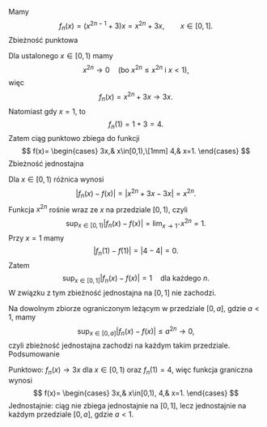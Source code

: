 Mamy
$$
f_{n}(x)=(x^{2n-1}+3)x=x^{2n}+3x,\qquad x\in[0,1].
$$
Zbieżność punktowa

Dla ustalonego $x\in[0,1)$ mamy
$$
x^{2n}\to 0\quad\text{(bo }x^{2n}\le x^{2n}\text{ i }x<1\text{)},
$$
więc
$$
f_{n}(x)=x^{2n}+3x\to 3x.
$$
Natomiast gdy $x=1$, to
$$
f_{n}(1)=1+3=4.
$$
Zatem ciąg punktowo zbiega do funkcji
$$
f(x)=
\begin{cases}
3x,& x\in[0,1),\[1mm]
4,& x=1.
\end{cases}
$$
Zbieżność jednostajna

Dla $x\in[0,1)$ różnica wynosi
$$
|f_{n}(x)-f(x)|=|x^{2n}+3x-3x|=x^{2n}.
$$
Funkcja $x^{2n}$ rośnie wraz ze $x$ na przedziale $[0,1)$, czyli
$$
\sup_{x\in[0,1)}|f_{n}(x)-f(x)|=\lim_{x\to 1^-}x^{2n}=1.
$$
Przy $x=1$ mamy
$$
|f_{n}(1)-f(1)|=|4-4|=0.
$$
Zatem
$$
\sup_{x\in[0,1]}|f_{n}(x)-f(x)|=1\quad\text{dla każdego } n.
$$
W związku z tym zbieżność jednostajna na $[0,1]$ nie zachodzi.

Na dowolnym zbiorze ograniczonym leżącym w przedziale $[0,a]$, gdzie $a<1$, mamy
$$
\sup_{x\in[0,a]}|f_{n}(x)-f(x)|\le a^{2n}\to 0,
$$
czyli zbieżność jednostajna zachodzi na każdym takim przedziale.
Podsumowanie

Punktowo: $f_{n}(x)\to 3x$ dla $x\in[0,1)$ oraz $f_{n}(1)=4$, więc funkcja graniczna wynosi $$ f(x)= \begin{cases} 3x,& x\in[0,1),   4,& x=1. \end{cases} $$
    Jednostajnie: ciąg nie zbiega jednostajnie na $[0,1]$, lecz jednostajnie na każdym przedziale $[0,a]$, gdzie $a<1$.

